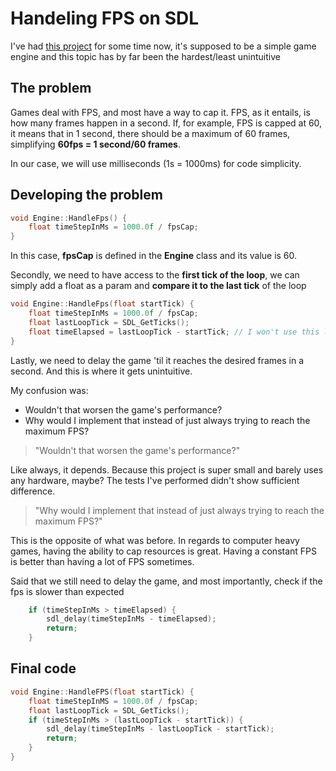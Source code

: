 # Handeling FPS on SDL

I've had [this project](https://github.com/RyanQueirozS/SDL_cpp) for some time
now, it's supposed to be a simple game engine and this topic has by far been
the hardest/least unintuitive

## The problem

Games deal with FPS, and most have a way to cap it. FPS, as it entails, is how
many frames happen in a second. If, for example, FPS is capped at 60, it means
that in 1 second, there should be a maximum of 60 frames, simplifying **60fps = 1
second/60 frames**. 

In our case, we will use milliseconds (1s = 1000ms) for code simplicity.

## Developing the problem

```cpp
void Engine::HandleFps() {
    float timeStepInMs = 1000.0f / fpsCap;
}
```
In this case, **fpsCap** is defined in the **Engine** class and its value is 60.

Secondly, we need to have access to the **first tick of the loop**, we can
simply add a float as a param and **compare it to the last tick** of the loop

```cpp
void Engine::HandleFps(float startTick) {
    float timeStepInMs = 1000.0f / fpsCap;
    float lastLoopTick = SDL_GetTicks();
    float timeElapsed = lastLoopTick - startTick; // I won't use this later, it's just for demonstration
}
```

Lastly, we need to delay the game 'til it reaches the desired frames in a
second. And this is where it gets unintuitive.

My confusion was: 
- Wouldn't that worsen the game's performance? 
- Why would I implement that instead of just always trying to reach the maximum FPS?

>"Wouldn't that worsen the game's performance?"

Like always, it depends. Because this project is super small and barely uses
any hardware, maybe? The tests I've performed didn't show sufficient difference.

>"Why would I implement that instead of just always trying to reach the maximum FPS?"

This is the opposite of what was before. In regards to computer heavy games,
having the ability to cap resources is great. Having a constant FPS is better
than having a lot of FPS sometimes.

Said that we still need to delay the game, and most importantly, check if the fps is slower than expected

```cpp
    if (timeStepInMs > timeElapsed) {
        sdl_delay(timeStepInMs - timeElapsed);
        return;
    }
```

## Final code

```cpp
void Engine::HandleFPS(float startTick) {
    float timeStepInMS = 1000.0f / fpsCap;
    float lastLoopTick = SDL_GetTicks();
    if (timeStepInMs > (lastLoopTick - startTick)) {
        sdl_delay(timeStepInMs - lastLoopTick - startTick);
        return;
    }
}
```
